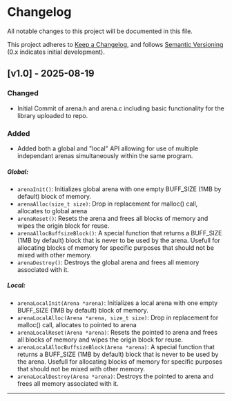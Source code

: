 # Changelog

All notable changes to this project will be documented in this file.

This project adheres to [Keep a Changelog](https://keepachangelog.com/en/1.1.0/), and follows [Semantic Versioning](https://semver.org/) (0.x indicates initial development).

## [v1.0] - 2025-08-19
### Changed
- Initial Commit of arena.h and arena.c including basic functionality for the library uploaded to repo.
### Added
- Added both a global and "local" API allowing for use of multiple independant arenas simultaneously within the same program.
##### Global:
- `arenaInit()`: Initializes global arena with one empty BUFF_SIZE (1MB by default) block of memory.
- `arenaAlloc(size_t size)`: Drop in replacement for malloc() call, allocates to global arena
- `arenaReset()`: Resets the arena and frees all blocks of memory and wipes the origin block for reuse.
- `arenaAllocBuffsizeBlock()`: A special function that returns a BUFF_SIZE (1MB by default) block that is never to be used by the arena. Usefull for allocating blocks of memory for specific purposes that should not be mixed with other memory. 
- `arenaDestroy()`: Destroys the global arena and frees all memory associated with it.
##### Local:
- `arenaLocalInit(Arena *arena)`: Initializes a local arena with one empty BUFF_SIZE (1MB by default) block of memory.
- `arenaLocalAlloc(Arena *arena, size_t size)`: Drop in replacement for malloc() call, allocates to pointed to arena
- `arenaLocalReset(Arena *arena)`: Resets the pointed to arena and frees all blocks of memory and wipes the origin block for reuse.
- `arenaLocalAllocBuffsizeBlock(Arena *arena)`: A special function that returns a BUFF_SIZE (1MB by default) block that is never to be used by the arena. Usefull for allocating blocks of memory for specific purposes that should not be mixed with other memory. 
- `arenaLocalDestroy(Arena *arena)`: Destroys the pointed to arena and frees all memory associated with it.

---